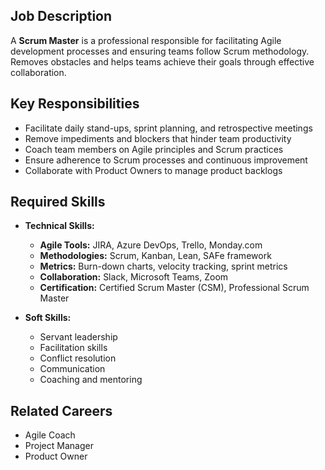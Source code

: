 ## Job Description
A **Scrum Master** is a professional responsible for facilitating Agile development processes and ensuring teams follow Scrum methodology. Removes obstacles and helps teams achieve their goals through effective collaboration.

## Key Responsibilities
- Facilitate daily stand-ups, sprint planning, and retrospective meetings
- Remove impediments and blockers that hinder team productivity
- Coach team members on Agile principles and Scrum practices
- Ensure adherence to Scrum processes and continuous improvement
- Collaborate with Product Owners to manage product backlogs

## Required Skills
- **Technical Skills:**
  - **Agile Tools:** JIRA, Azure DevOps, Trello, Monday.com
  - **Methodologies:** Scrum, Kanban, Lean, SAFe framework
  - **Metrics:** Burn-down charts, velocity tracking, sprint metrics
  - **Collaboration:** Slack, Microsoft Teams, Zoom
  - **Certification:** Certified Scrum Master (CSM), Professional Scrum Master

- **Soft Skills:**
  - Servant leadership
  - Facilitation skills
  - Conflict resolution
  - Communication
  - Coaching and mentoring

## Related Careers
- Agile Coach
- Project Manager
- Product Owner